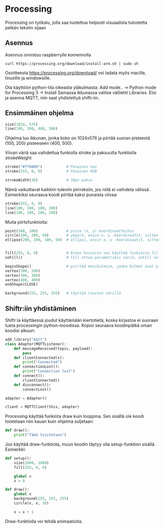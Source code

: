 # Processing
Processing on työkalu, jolla saa tuotettua helposti visuaalista tulostetta pelkän tekstin sijaan
## Asennus
Asennus onnistuu raspberrylle komennolla
```
curl https://processing.org/download/install-arm.sh | sudo sh
```
Osoitteesta https://processing.org/download/ voi ladata myös macille, linuxille ja windowsille.

Ota käyttöön python-tila oikeasta yläkulmasta: Add mode.. -> Python mode for Processing 3 -> Install
Samassa ikkunassa valitse välilehti Libraries. Etsi ja asenna MQTT, niin saat yhdistettyä shiftr:iin.

## Ensimmäinen ohjelma

```python
size(1024, 576)
line(100, 200, 400, 500)
```
Ohjelma luo ikkunan, jonka koko on 1024x576 ja piirtää suoran pisteestä (100, 200) pisteeseen (400, 500).

Viivan väriä saa vaihdettua funkiolla stroke ja paksuutta funktiolla strokeWeight
```python
stroke("#ff0000")           # Punainen hex
stroke(255, 0, 0)           # Punainen RGB

strokeWidth(30)             # 30px paksu
```
Nämä vaikuttavat kaikkiin tuleviin piirroksiin, jos niitä ei vaihdeta välissä. Esimerkiksi seuraava koodi piirtää kaksi punaista viivaa:
```python
stroke(255, 0, 0)
line(100, 100, 100, 200)
line(100, 100, 200, 100)
```

Muita piirtofunktioita:
```python
point(300, 100)             # piste (x, y) koordinaatteihin
circle(200, 200, 50)        # ympyrä, ensin x, y -koordinaatit, sitten säde
ellipse(200, 200, 100, 50)  # ellipsi, ensin x, y -koordinaatit, sitten leveys ja korkeus


fill(255, 0, 0)             # Ennen kuvioita voi käyttää funkioita fill ja noFill, jotka määräävät, täytetäänkö kuvio
noFill()                    # fill ottaa parametriksi värin, noFill nollaa kaiken, joten se ei tarvitse parametria

beginShape()                # piirtää monikulmion, jonka kulmat ovat pisteissä (300, 200), (300, 300) ja (400, 400)
vertex(300, 200)
vertex(300, 300)
vertex(400, 400)
endShape(CLOSE)

background(255, 255, 255)   # täyttää taustan värillä

```

## Shiftr:iin yhdistäminen

Shiftr:ia käyttäessä joudut käyttämään kiertotietä, koska kirjastoa ei suoraan tueta processingin python-moodissa. Kopioi seuraava koodinpätkä oman koodisi alkuun:
```python
add_library("mqtt")
class Adapter(MQTTListener):
    def messageReceived(topic, payload):
        pass
    def clientConnected(x):
        print("Connected")
    def connectionLost():
        print("Connection lost")
    def connect():
        clientConnected()
    def disconnect():
        connectLost()

adapter = Adapter()

client = MQTTClient(this, adapter)
```

Processing käyttää funkiota draw kuin looppina. Sen sisällä ole koodi toistetaan niin kauan kuin ohjelma suljetaan:
```python
def draw():
    print("Tämä toistetaan")
```
Jos käyttää draw-funktiota, muun koodin täytyy olla setup-funktion sisällä. Esimerkki:
```python
def setup():
    size(1000, 1000)
    fill(255, 0, 0)

    global x
    x = 0

def draw():
    global x
    background(255, 255, 255)
    circle(x, x, 10)

    x = x + 1
```
Draw-funktiolla voi tehdä animaatioita.


